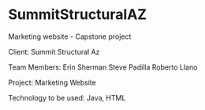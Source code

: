SummitStructuralAZ
==================

Marketing website - Capstone project

Client:		Summit Structural Az

Team Members:	Erin Sherman
		          Steve Padilla
		          Roberto Llano

Project:	Marketing Website

Technology to be used: Java, HTML
